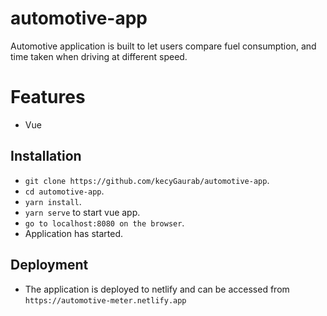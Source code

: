 # automotive-app

Automotive application is built to let users compare fuel consumption, and time taken when driving at different speed.

# Features

* Vue 

## Installation

* `git clone https://github.com/kecyGaurab/automotive-app`.
* `cd automotive-app`.
* `yarn install`.
* `yarn serve` to start vue app.
* `go to localhost:8080 on the browser`.
* Application has started.

## Deployment
* The application is deployed to netlify and can be accessed from `https://automotive-meter.netlify.app`


